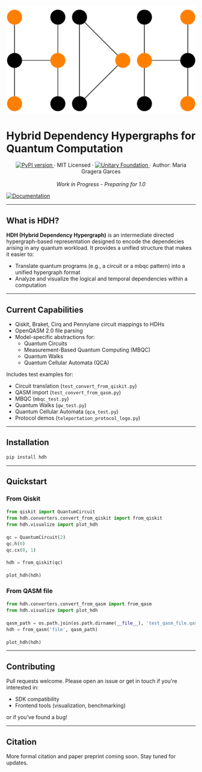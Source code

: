 
![HDH Logo](https://raw.githubusercontent.com/grageragarces/hdh/main/docs/img/logo.png)

# Hybrid Dependency Hypergraphs for Quantum Computation

<p style="text-align:center">
  <a href="https://pypi.org/project/hdh/">
    <img src="https://badge.fury.io/py/hdh.svg" alt="PyPI version">
  </a>
  · MIT Licensed ·
  <a href="https://unitary.foundation">
    <img src="https://img.shields.io/badge/Supported%20By-UNITARY%20FOUNDATION-brightgreen.svg?style=for-the-badge" alt="Unitary Foundation">
  </a>
  · Author: Maria Gragera Garces
  <br><br>
  <em>Work in Progress - Preparing for 1.0</em>
</p>

[![Documentation](https://img.shields.io/badge/docs-online-blue)](https://your-docs-url)

---

## What is HDH?

**HDH (Hybrid Dependency Hypergraph)** is an intermediate directed hypergraph-based representation designed to encode the dependecies arising in any quantum workload.
It provides a unified structure that makes it easier to:

- Translate quantum programs (e.g., a circuit or a mbqc pattern) into a unified hypergraph format
- Analyze and visualize the logical and temporal dependencies within a computation
<!-- - Partition workloads across devices using tools like METIS or KaHyPar, taking into account hardware and network constraints -->

---

## Current Capabilities

- Qiskit, Braket, Cirq and Pennylane circuit mappings to HDHs
- OpenQASM 2.0 file parsing  
- Model-specific abstractions for:
  - Quantum Circuits
  - Measurement-Based Quantum Computing (MBQC)
  - Quantum Walks
  - Quantum Cellular Automata (QCA)

Includes test examples for:

- Circuit translation (`test_convert_from_qiskit.py`)
- QASM import (`test_convert_from_qasm.py`)
- MBQC (`mbqc_test.py`)
- Quantum Walks (`qw_test.py`)
- Quantum Cellular Automata (`qca_test.py`)
- Protocol demos (`teleportation_protocol_logo.py`)

---

## Installation

```bash
pip install hdh
```
---
## Quickstart

### From Qiskit

```python
from qiskit import QuantumCircuit
from hdh.converters.convert_from_qiskit import from_qiskit
from hdh.visualize import plot_hdh

qc = QuantumCircuit(2)
qc.h(0)
qc.cx(0, 1)

hdh = from_qiskit(qc)

plot_hdh(hdh)
```

### From QASM file

```python
from hdh.converters.convert_from_qasm import from_qasm
from hdh.visualize import plot_hdh

qasm_path = os.path.join(os.path.dirname(__file__), 'test_qasm_file.qasm')
hdh = from_qasm('file', qasm_path)

plot_hdh(hdh)
```
---

<!-- ## Tests and Demos

All tests are under `tests/` and can be run with:

```bash
pytest
```

If you're interested in the HDH of a specific model, see in manual_tests:

- `mbqc_test.py` for MBQC circuits  
- `qca_test.py` for Cellular Automata  
- `qw_test.py` for Quantum Walks  
- `teleportation_protocol_logo.py` for a protocol-specific demo  

--- -->

## Contributing

Pull requests welcome. Please open an issue or get in touch if you're interested in:

- SDK compatibility  
- Frontend tools (visualization, benchmarking) 

or if you've found a bug! 

---

## Citation

More formal citation and paper preprint coming soon. Stay tuned for updates.
